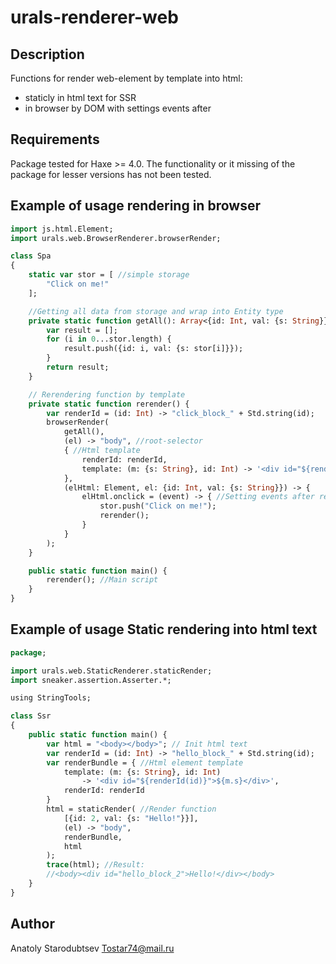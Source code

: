 # urals-renderer-web


## Description
Functions for render web-element by template into html: 
- staticly in html text for SSR
- in browser by DOM with settings events after


## Requirements
Package tested for Haxe >= 4.0.
The functionality or it missing of the package for lesser versions has not been tested.


## Example of usage rendering in browser
```haxe
import js.html.Element;
import urals.web.BrowserRenderer.browserRender;

class Spa
{
    static var stor = [ //simple storage
        "Click on me!"
    ];

    //Getting all data from storage and wrap into Entity type
    private static function getAll(): Array<{id: Int, val: {s: String}}> {
        var result = [];
        for (i in 0...stor.length) {
            result.push({id: i, val: {s: stor[i]}});
        }
        return result;
    }

    // Rerendering function by template
    private static function rerender() {
        var renderId = (id: Int) -> "click_block_" + Std.string(id);
        browserRender(
            getAll(), 
            (el) -> "body", //root-selector
            { //Html template
                renderId: renderId,
                template: (m: {s: String}, id: Int) -> '<div id="${renderId(id)}">${m.s}</div>'
            },
            (elHtml: Element, el: {id: Int, val: {s: String}}) -> {
                elHtml.onclick = (event) -> { //Setting events after render
                    stor.push("Click on me!");
                    rerender();
                }
            }
        );
    }

    public static function main() {
        rerender(); //Main script
    }
}
```


## Example of usage Static rendering into html text
```haxe
package;

import urals.web.StaticRenderer.staticRender;
import sneaker.assertion.Asserter.*;

using StringTools;

class Ssr
{
    public static function main() {
        var html = "<body></body>"; // Init html text
        var renderId = (id: Int) -> "hello_block_" + Std.string(id);
        var renderBundle = { //Html element template
            template: (m: {s: String}, id: Int) 
                -> '<div id="${renderId(id)}">${m.s}</div>',
            renderId: renderId
        }
        html = staticRender( //Render function
            [{id: 2, val: {s: "Hello!"}}],
            (el) -> "body",
            renderBundle,
            html
        );
        trace(html); //Result:
        //<body><div id="hello_block_2">Hello!</div></body>
    }    
}
```


## Author
Anatoly Starodubtsev
Tostar74@mail.ru